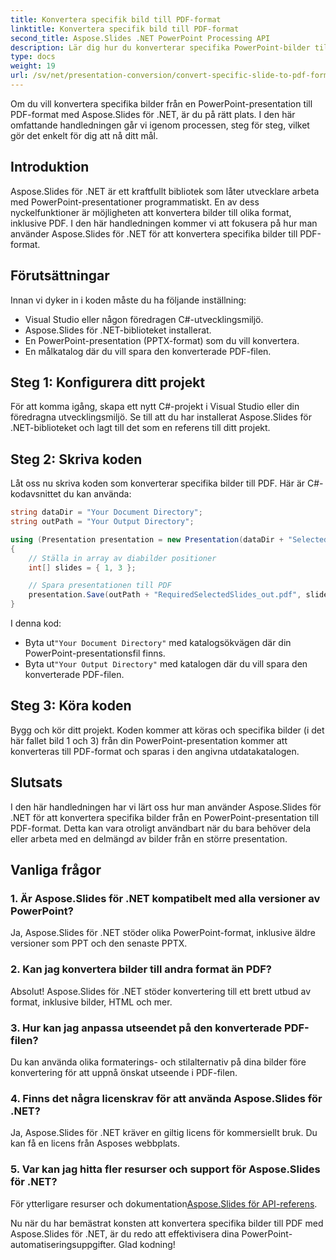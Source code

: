 ```yaml
---
title: Konvertera specifik bild till PDF-format
linktitle: Konvertera specifik bild till PDF-format
second_title: Aspose.Slides .NET PowerPoint Processing API
description: Lär dig hur du konverterar specifika PowerPoint-bilder till PDF-format med Aspose.Slides för .NET. Steg-för-steg guide med kodexempel.
type: docs
weight: 19
url: /sv/net/presentation-conversion/convert-specific-slide-to-pdf-format/
---
```



Om du vill konvertera specifika bilder från en PowerPoint-presentation till PDF-format med Aspose.Slides för .NET, är du på rätt plats. I den här omfattande handledningen går vi igenom processen, steg för steg, vilket gör det enkelt för dig att nå ditt mål.

## Introduktion

Aspose.Slides för .NET är ett kraftfullt bibliotek som låter utvecklare arbeta med PowerPoint-presentationer programmatiskt. En av dess nyckelfunktioner är möjligheten att konvertera bilder till olika format, inklusive PDF. I den här handledningen kommer vi att fokusera på hur man använder Aspose.Slides för .NET för att konvertera specifika bilder till PDF-format.

## Förutsättningar

Innan vi dyker in i koden måste du ha följande inställning:

- Visual Studio eller någon föredragen C#-utvecklingsmiljö.
- Aspose.Slides för .NET-biblioteket installerat.
- En PowerPoint-presentation (PPTX-format) som du vill konvertera.
- En målkatalog där du vill spara den konverterade PDF-filen.

## Steg 1: Konfigurera ditt projekt

För att komma igång, skapa ett nytt C#-projekt i Visual Studio eller din föredragna utvecklingsmiljö. Se till att du har installerat Aspose.Slides för .NET-biblioteket och lagt till det som en referens till ditt projekt.

## Steg 2: Skriva koden

Låt oss nu skriva koden som konverterar specifika bilder till PDF. Här är C#-kodavsnittet du kan använda:

```csharp
string dataDir = "Your Document Directory";
string outPath = "Your Output Directory";

using (Presentation presentation = new Presentation(dataDir + "SelectedSlides.pptx"))
{
    // Ställa in array av diabilder positioner
    int[] slides = { 1, 3 };

    // Spara presentationen till PDF
    presentation.Save(outPath + "RequiredSelectedSlides_out.pdf", slides, SaveFormat.Pdf);
}
```

I denna kod:

-  Byta ut`"Your Document Directory"` med katalogsökvägen där din PowerPoint-presentationsfil finns.
-  Byta ut`"Your Output Directory"` med katalogen där du vill spara den konverterade PDF-filen.

## Steg 3: Köra koden

Bygg och kör ditt projekt. Koden kommer att köras och specifika bilder (i det här fallet bild 1 och 3) från din PowerPoint-presentation kommer att konverteras till PDF-format och sparas i den angivna utdatakatalogen.

## Slutsats

I den här handledningen har vi lärt oss hur man använder Aspose.Slides för .NET för att konvertera specifika bilder från en PowerPoint-presentation till PDF-format. Detta kan vara otroligt användbart när du bara behöver dela eller arbeta med en delmängd av bilder från en större presentation.

## Vanliga frågor

### 1. Är Aspose.Slides för .NET kompatibelt med alla versioner av PowerPoint?

Ja, Aspose.Slides för .NET stöder olika PowerPoint-format, inklusive äldre versioner som PPT och den senaste PPTX.

### 2. Kan jag konvertera bilder till andra format än PDF?

Absolut! Aspose.Slides för .NET stöder konvertering till ett brett utbud av format, inklusive bilder, HTML och mer.

### 3. Hur kan jag anpassa utseendet på den konverterade PDF-filen?

Du kan använda olika formaterings- och stilalternativ på dina bilder före konvertering för att uppnå önskat utseende i PDF-filen.

### 4. Finns det några licenskrav för att använda Aspose.Slides för .NET?

Ja, Aspose.Slides för .NET kräver en giltig licens för kommersiellt bruk. Du kan få en licens från Asposes webbplats.

### 5. Var kan jag hitta fler resurser och support för Aspose.Slides för .NET?

För ytterligare resurser och dokumentation[Aspose.Slides för API-referens](https://reference.aspose.com/slides/net/).

Nu när du har bemästrat konsten att konvertera specifika bilder till PDF med Aspose.Slides för .NET, är du redo att effektivisera dina PowerPoint-automatiseringsuppgifter. Glad kodning!